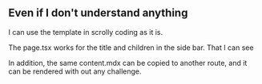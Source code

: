 ## Even if I don't understand anything

I can use the template in scrolly coding as it is. 

The page.tsx works for the title and children in the side bar. That I can see

In addition, the same content.mdx can be copied to another route, and 
it can be rendered with out any challenge.